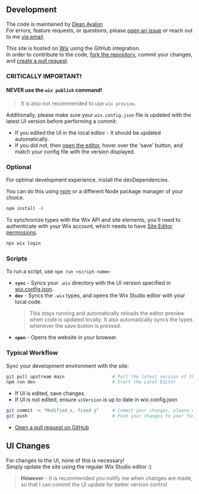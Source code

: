 [issue]: https://github.com/DeanAyalon/wix-hanukkan/issues/new
[fork]: https://github.com/DeanAyalon/wix-hanukkan/fork
[pr]: https://github.com/DeanAyalon/wix-hanukkan/compare

[roles]: https://manage.wix.com/dashboard/b1125880-0a91-447e-9421-a800818949f5/roles-and-permissions

## Development
The code is maintained by [Dean Ayalon](@DeanAyalon)<br>
For errors, feature requests, or questions, please [open an issue][issue] or reach out to me [via email](mailto:dev@deanayalon.com).

This site is hosted on [Wix](https://wix.com) using the GitHub integration.<br>
In order to contribute to the code, [fork the repository][fork], commit your changes, and [create a pull request][pr].

### CRITICALLY IMPORTANT!
#### NEVER use the `wix publish` command!
> It is also not recommended to use `wix preview`.

Additionally, please make sure your `wix.config.json` file is updated with the latest UI version before performing a commit:
- If you edited the UI in the local editor - It should be updated automatically.
- If you did not, then [open the editor](#scripts), hover over the 'save' button, and match your config file with the version displayed.

### Optional
For optimal development experience, install the devDependencies.

You can do this using [npm](https://docs.npmjs.com/downloading-and-installing-node-js-and-npm) or a different Node package manager of your choice.
```sh
npm install -d
```

To synchronize types with the Wix API and site elements, you'll need to authenticate with your Wix account, which needs to have [Site Editor permissions][roles].
```sh
npx wix login
```

### Scripts
To run a script, use `npm run <script-name>`

- **`sync`** - Syncs your `.wix` directory with the UI version specified in [wix.config.json](wix.config.json).
- **`dev`** - Syncs the `.wix` types, and opens the Wix Studio editor with your local code.
  > This stays running and automatically reloads the editor preview when code is updated locally. It also automatically syncs the types whenever the save button is pressed.
- **`open`** - Opens the website in your browser.

### Typical Workflow
Sync your development environment with the site:
```sh
git pull upstream main                  # Pull the latest version of the official repository
npm run dev                             # Start the Local Editor
```
- If UI is edited, save changes
- If UI is not edited, ensure `uiVersion` is up to date in wix.config.json
```sh
git commit -m "Modified x, fixed y"     # Commit your changes, please use a meaningful message
git push                                # Push your changes to your fork
```
- [Open a pull request on GitHub][pr]

## UI Changes
For changes to the UI, none of this is necessary!<br>
Simply update the site using the regular Wix Studio editor :)
> **However** - It is recommended you notify me when changes are made, so that I can commit the UI update for better version control